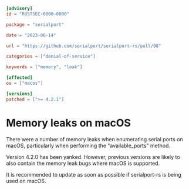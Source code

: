 ```toml
[advisory]
id = "RUSTSEC-0000-0000"

package = "serialport"

date = "2023-06-14"

url = "https://github.com/serialport/serialport-rs/pull/98"

categories = ["denial-of-service"]

keywords = ["memory", "leak"]

[affected]
os = ["macos"]

[versions]
patched = [">= 4.2.1"]
```

# Memory leaks on macOS 

There were a number of memory leaks when enumerating serial ports on macOS, particularly when performing the "available_ports" method.

Version 4.2.0 has been yanked. However, previous versions are likely to also contain the memory leak bugs where macOS is supported.

It is recommended to update as soon as possible if serialport-rs is being used on macOS.
